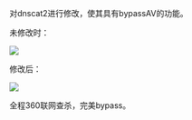 
对dnscat2进行修改，使其具有bypassAV的功能。

未修改时：

![](https://github.com/lengjibo/RedTeamTools/blob/master/windows/dnscat2/3.png)

修改后：

![](https://github.com/lengjibo/RedTeamTools/blob/master/windows/dnscat2/2.png)

全程360联网查杀，完美bypass。
